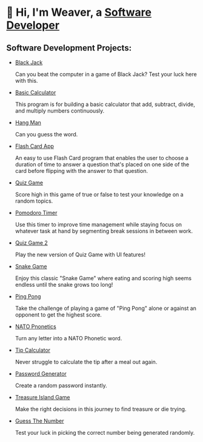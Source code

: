 # 👋 Hi, I'm Weaver, a [Software Developer](https://www.linkedin.com/in/demonté-weaver-12a3a4284/)
## Software Development Projects:
- [Black Jack](https://github.com/AIweave/Black-Jack)

  Can you beat the computer in a game of Black Jack? Test your luck here with this.

- [Basic Calculator](https://github.com/AIweave/Basic-Calculator)

  This program is for building a basic calculator that add, subtract, divide, and multiply numbers continuously.

- [Hang Man](https://github.com/AIweave/HangMan)

  Can you guess the word. 

- [Flash Card App](https://github.com/AIweave/Flash-Card-App)
  
  An easy to use Flash Card program that enables the user to choose a duration of time to answer a question that's placed on one side    of the card before flipping with the answer to that question.

- [Quiz Game](https://github.com/AIweave/Quiz-Game)

  Score high in this game of true or false to test your knowledge on a random topics. 

- [Pomodoro Timer](https://github.com/AIweave/Pomodoro-Timer)

  Use this timer to improve time management while staying focus on whatever task at hand by segmenting break sessions in between work.

- [Quiz Game 2](https://github.com/AIweave/Quiz-Game-2)
  
  Play the new version of Quiz Game with UI features!

- [Snake Game](https://github.com/AIweave/Snake-Game/tree/main)

  Enjoy this classic "Snake Game" where eating and scoring high seems endless until the snake grows too long!

- [Ping Pong](https://github.com/AIweave/PIng-Pong)

  Take the challenge of playing a game of "Ping Pong" alone or against an opponent to get the highest score.

- [NATO Pnonetics](https://github.com/AIweave/NATO-Phonetics)

  Turn any letter into a NATO Phonetic word.

- [Tip Calculator](https://github.com/AIweave/Tip-Calculator)

  Never struggle to calculate the tip after a meal out again.

- [Password Generator](https://github.com/AIweave/Password-Generators)

  Create a random password instantly.

- [Treasure Island Game](https://github.com/AIweave/Treasure-Island-Quest)

  Make the right decisions in this journey to find treasure or die trying.

- [Guess The Number](https://github.com/AIweave/Guess-The-Number/tree/main)

  Test your luck in picking the correct number being generated randomly. 



